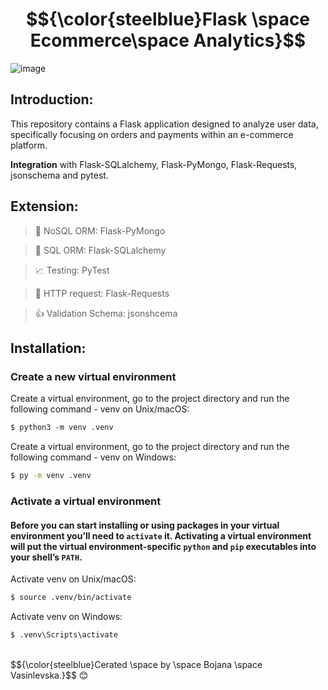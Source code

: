 # $${\color{steelblue}Flask \space Ecommerce\space Analytics}$$

![image](https://www.educative.io/v2api/editorpage/6196871006519296/image/6316021754363904)

## Introduction: 

This repository contains a Flask application designed to analyze user data, specifically focusing on orders and payments within an e-commerce platform.

**Integration** with Flask-SQLalchemy, Flask-PyMongo, Flask-Requests, jsonschema and pytest.

## Extension:

   > :postbox: NoSQL ORM: Flask-PyMongo 

   > :file_folder: SQL ORM: Flask-SQLalchemy 

   > :chart_with_upwards_trend: Testing: PyTest

   > :incoming_envelope: HTTP request: Flask-Requests 

   > :thumbsup: Validation Schema: jsonshcema



## Installation:

### Create a new virtual environment

Create a virtual environment, go to the project directory and run the following command - venv on Unix/macOS:

```markdown
$ python3 -m venv .venv
```

Create a virtual environment, go to the project directory and run the following command - venv on Windows:

```bash
$ py -m venv .venv
```
### Activate a virtual environment

#### Before you can start installing or using packages in your virtual environment you’ll need to `activate` it. Activating a virtual environment will put the virtual environment-specific `python` and `pip` executables into your shell’s `PATH`.

Activate venv on Unix/macOS:

```markdown
$ source .venv/bin/activate
```
Activate venv on Windows:

```markdown
$ .venv\Scripts\activate
```

<br />
$${\color{steelblue}Cerated \space by \space Bojana \space Vasinlevska.}$$ 😊

